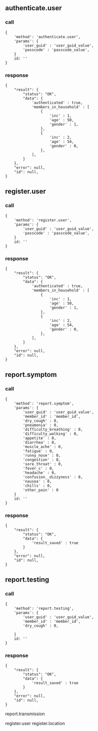 ## authenticate.user
### call
```
{
	'method': 'authenticate.user',
	'params': {
		'user_guid' : 'user_guid_value',
		'passcode' : 'passcode_value',
	}
	id: ''
}
```



### response
```
{
	"result": {
		"status": "OK",
		"data": {
			'authenticated' : true,
			'members_in_household' : [
				{ 
					'inc' : 1, 
					'age' : 50,
					'gender' : 1,
				},
				{ 
					'inc' : 2, 
					'age' : 54,
					'gender' : 0,
				},
			],
		}
	},
	"error": null,
	"id": null,
}
```

## register.user
### call
```
{
	'method': 'register.user',
	'params': {
		'user_guid' : 'user_guid_value',
		'passcode' : 'passcode_value',
	}
	id: ''
}
```


### response
```
{
	"result": {
		"status": "OK",
		"data": {
			'authenticated' : true,
			'members_in_household' : [
				{ 
					'inc' : 1, 
					'age' : 50,
					'gender' : 1,
				},
				{ 
					'inc' : 2, 
					'age' : 54,
					'gender' : 0,
				},
			],
		}
	},
	"error": null,
	"id": null,
}
```




## report.symptom
### call
```
{
	'method': 'report.symptom',
	'params': {
		'user_guid' : 'user_guid_value',
		'member_id' : 'member_id',
		'dry_cough' : 0,
		'pneumonia' : 0,
		'difficulty_breathing' : 0,
		'difficulty_walking' : 0,
		'appetite' : 0,
		'diarrhea' : 0,
		'muscle_ache' : 0,
		'fatigue' : 0,
		'runny_nose' : 0,
		'congestion' : 0,
		'sore_throat' : 0,
		'fever_c' : 0,
		'headache' : 0,
		'confusion__dizzyness' : 0,
		'nausea' : 0,
		'chills' : 0,
		'other_pain' : 0
	}
	id: ''
}
```


### response
```
{
	"result": {
		"status": "OK",
		"data": {
			'result_saved' : true
		}
	},
	"error": null,
	"id": null,
}
```


## report.testing
### call
```
{
	'method': 'report.testing',
	'params': {
		'user_guid' : 'user_guid_value',
		'member_id' : 'member_id',
		'dry_cough' : 0,

	}
	id: ''
}
```


### response
```
{
	"result": {
		"status": "OK",
		"data": {
			'result_saved' : true
		}
	},
	"error": null,
	"id": null,
}
```

















report.transmission

register.user
register.location

